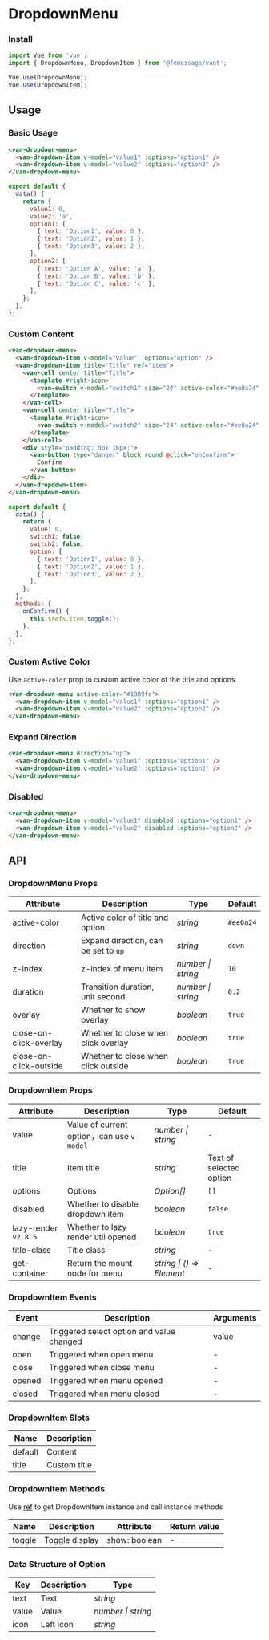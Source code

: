 # DropdownMenu

### Install

```js
import Vue from 'vue';
import { DropdownMenu, DropdownItem } from '@femessage/vant';

Vue.use(DropdownMenu);
Vue.use(DropdownItem);
```

## Usage

### Basic Usage

```html
<van-dropdown-menu>
  <van-dropdown-item v-model="value1" :options="option1" />
  <van-dropdown-item v-model="value2" :options="option2" />
</van-dropdown-menu>
```

```js
export default {
  data() {
    return {
      value1: 0,
      value2: 'a',
      option1: [
        { text: 'Option1', value: 0 },
        { text: 'Option2', value: 1 },
        { text: 'Option3', value: 2 },
      ],
      option2: [
        { text: 'Option A', value: 'a' },
        { text: 'Option B', value: 'b' },
        { text: 'Option C', value: 'c' },
      ],
    };
  },
};
```

### Custom Content

```html
<van-dropdown-menu>
  <van-dropdown-item v-model="value" :options="option" />
  <van-dropdown-item title="Title" ref="item">
    <van-cell center title="Title">
      <template #right-icon>
        <van-switch v-model="switch1" size="24" active-color="#ee0a24" />
      </template>
    </van-cell>
    <van-cell center title="Title">
      <template #right-icon>
        <van-switch v-model="switch2" size="24" active-color="#ee0a24" />
      </template>
    </van-cell>
    <div style="padding: 5px 16px;">
      <van-button type="danger" block round @click="onConfirm">
        Confirm
      </van-button>
    </div>
  </van-dropdown-item>
</van-dropdown-menu>
```

```js
export default {
  data() {
    return {
      value: 0,
      switch1: false,
      switch2: false,
      option: [
        { text: 'Option1', value: 0 },
        { text: 'Option2', value: 1 },
        { text: 'Option3', value: 2 },
      ],
    };
  },
  methods: {
    onConfirm() {
      this.$refs.item.toggle();
    },
  },
};
```

### Custom Active Color

Use `active-color` prop to custom active color of the title and options

```html
<van-dropdown-menu active-color="#1989fa">
  <van-dropdown-item v-model="value1" :options="option1" />
  <van-dropdown-item v-model="value2" :options="option2" />
</van-dropdown-menu>
```

### Expand Direction

```html
<van-dropdown-menu direction="up">
  <van-dropdown-item v-model="value1" :options="option1" />
  <van-dropdown-item v-model="value2" :options="option2" />
</van-dropdown-menu>
```

### Disabled

```html
<van-dropdown-menu>
  <van-dropdown-item v-model="value1" disabled :options="option1" />
  <van-dropdown-item v-model="value2" disabled :options="option2" />
</van-dropdown-menu>
```

## API

### DropdownMenu Props

| Attribute | Description | Type | Default |
| --- | --- | --- | --- |
| active-color | Active color of title and option | _string_ | `#ee0a24` |
| direction | Expand direction, can be set to `up` | _string_ | `down` |
| z-index | z-index of menu item | _number \| string_ | `10` |
| duration | Transition duration, unit second | _number \| string_ | `0.2` |
| overlay | Whether to show overlay | _boolean_ | `true` |
| close-on-click-overlay | Whether to close when click overlay | _boolean_ | `true` |
| close-on-click-outside | Whether to close when click outside | _boolean_ | `true` |

### DropdownItem Props

| Attribute | Description | Type | Default |
| --- | --- | --- | --- |
| value | Value of current option，can use `v-model` | _number \| string_ | - |
| title | Item title | _string_ | Text of selected option |
| options | Options | _Option[]_ | `[]` |
| disabled | Whether to disable dropdown item | _boolean_ | `false` |
| lazy-render `v2.8.5` | Whether to lazy render util opened | _boolean_ | `true` |
| title-class | Title class | _string_ | - |
| get-container | Return the mount node for menu | _string \| () => Element_ | - |

### DropdownItem Events

| Event  | Description                               | Arguments |
| ------ | ----------------------------------------- | --------- |
| change | Triggered select option and value changed | value     |
| open   | Triggered when open menu                  | -         |
| close  | Triggered when close menu                 | -         |
| opened | Triggered when menu opened                | -         |
| closed | Triggered when menu closed                | -         |

### DropdownItem Slots

| Name    | Description  |
| ------- | ------------ |
| default | Content      |
| title   | Custom title |

### DropdownItem Methods

Use [ref](https://vuejs.org/v2/api/#ref) to get DropdownItem instance and call instance methods

| Name   | Description    | Attribute     | Return value |
| ------ | -------------- | ------------- | ------------ |
| toggle | Toggle display | show: boolean | -            |

### Data Structure of Option

| Key   | Description | Type               |
| ----- | ----------- | ------------------ |
| text  | Text        | _string_           |
| value | Value       | _number \| string_ |
| icon  | Left icon   | _string_           |
